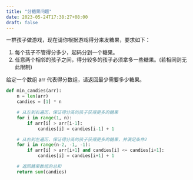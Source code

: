 ```yaml
---
title: "分糖果问题"
date: 2023-05-24T17:38:27+08:00
draft: false
---
```

一群孩子做游戏，现在请你根据游戏得分来发糖果，要求如下：

1. 每个孩子不管得分多少，起码分到一个糖果。
2. 任意两个相邻的孩子之间，得分较多的孩子必须拿多一些糖果。(若相同则无此限制)

给定一个数组
arr 代表得分数组，请返回最少需要多少糖果。

```python
def min_candies(arr):
    n = len(arr)
    candies = [1] * n

    # 从左到右遍历，保证得分高的孩子获得更多的糖果
    for i in range(1, n):
        if arr[i] > arr[i-1]:
            candies[i] = candies[i-1] + 1

    # 从右到左遍历，保证得分高的孩子获得更多的糖果，并满足条件2
    for i in range(n-2, -1, -1):
        if arr[i] > arr[i+1] and candies[i] <= candies[i+1]:
            candies[i] = candies[i+1] + 1

    # 返回糖果数组的总和
    return sum(candies)
```
